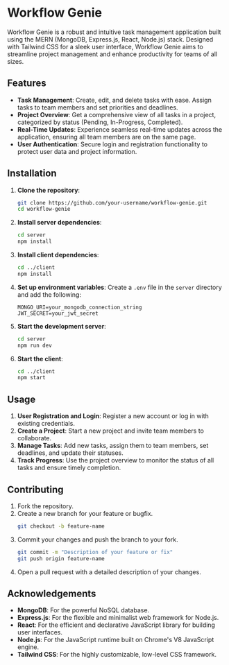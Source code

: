 # Workflow Genie

Workflow Genie is a robust and intuitive task management application built using the MERN (MongoDB, Express.js, React, Node.js) stack. Designed with Tailwind CSS for a sleek user interface, Workflow Genie aims to streamline project management and enhance productivity for teams of all sizes.

## Features

- **Task Management**: Create, edit, and delete tasks with ease. Assign tasks to team members and set priorities and deadlines.
- **Project Overview**: Get a comprehensive view of all tasks in a project, categorized by status (Pending, In-Progress, Completed).
- **Real-Time Updates**: Experience seamless real-time updates across the application, ensuring all team members are on the same page.
- **User Authentication**: Secure login and registration functionality to protect user data and project information.

## Installation

1. **Clone the repository**:
    ```bash
    git clone https://github.com/your-username/workflow-genie.git
    cd workflow-genie
    ```

2. **Install server dependencies**:
    ```bash
    cd server
    npm install
    ```

3. **Install client dependencies**:
    ```bash
    cd ../client
    npm install
    ```

4. **Set up environment variables**:
    Create a `.env` file in the `server` directory and add the following:
    ```env
    MONGO_URI=your_mongodb_connection_string
    JWT_SECRET=your_jwt_secret
    ```

5. **Start the development server**:
    ```bash
    cd server
    npm run dev
    ```

6. **Start the client**:
    ```bash
    cd ../client
    npm start
    ```

## Usage

1. **User Registration and Login**: Register a new account or log in with existing credentials.
2. **Create a Project**: Start a new project and invite team members to collaborate.
3. **Manage Tasks**: Add new tasks, assign them to team members, set deadlines, and update their statuses.
4. **Track Progress**: Use the project overview to monitor the status of all tasks and ensure timely completion.

## Contributing

1. Fork the repository.
2. Create a new branch for your feature or bugfix.
    ```bash
    git checkout -b feature-name
    ```
3. Commit your changes and push the branch to your fork.
    ```bash
    git commit -m "Description of your feature or fix"
    git push origin feature-name
    ```
4. Open a pull request with a detailed description of your changes.


## Acknowledgements

- **MongoDB**: For the powerful NoSQL database.
- **Express.js**: For the flexible and minimalist web framework for Node.js.
- **React**: For the efficient and declarative JavaScript library for building user interfaces.
- **Node.js**: For the JavaScript runtime built on Chrome's V8 JavaScript engine.
- **Tailwind CSS**: For the highly customizable, low-level CSS framework.
